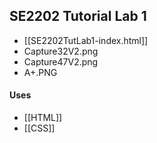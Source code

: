 ## SE2202 Tutorial Lab 1
- [[SE2202TutLab1-index.html]]
- Capture32V2.png
- Capture47V2.png
- A+.PNG

#### Uses
- [[HTML]]
- [[CSS]]

